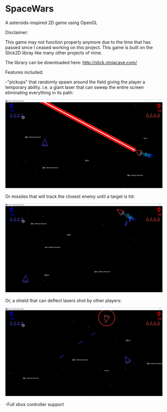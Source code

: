 # SpaceWars
A asteroids-inspired 2D game using OpenGL


Disclaimer:

This game may not function properly anymore due to the time that has passed since I ceased working on this project.
This game is built on the Slick2D libray like many other projects of mine.

The library can be downloaded here: http://slick.ninjacave.com/

Features included:

-"pickups" that randomly spawn around the field giving the player a temporary ability.
i.e. a giant laser that can sweep the entire screen eliminating everything in its path:

![Image description](https://raw.githubusercontent.com/nparker2020/spacewars/master/laser.jpg)

Or missiles that will track the closest enemy until a target is hit:

![Image description](https://raw.githubusercontent.com/nparker2020/spacewars/master/missiles.jpg)

Or, a shield that can deflect lasers shot by other players:

![Image description](https://raw.githubusercontent.com/nparker2020/spacewars/master/shield.jpg)


-Full xbox controller support

